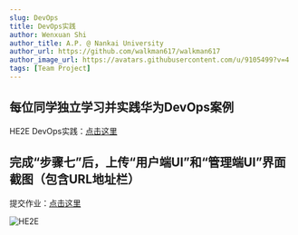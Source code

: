```yaml
---
slug: DevOps
title: DevOps实践
author: Wenxuan Shi
author_title: A.P. @ Nankai University
author_url: https://github.com/walkman617/walkman617
author_image_url: https://avatars.githubusercontent.com/u/9105499?v=4
tags: [Team Project]
---
```


## 每位同学独立学习并实践华为DevOps案例

HE2E DevOps实践：[点击这里](https://support.huaweicloud.com/bestpractice-devcloud/devcloud_practice_2000.html) 

## 完成“步骤七”后，上传“用户端UI”和“管理端UI”界面截图（包含URL地址栏）

提交作业：[点击这里](http://nankai-cs.mikecrm.com/86Hyixo)  

![HE2E](/img/assignments/HE2E.png)
